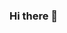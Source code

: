 ### Hi there 👋

<!--
**JaredBerty/JaredBerty** is a ✨ _special_ ✨ repository because its `README.md` (this file) appears on your GitHub profile.

Here are some ideas to get you started:

- 🔭 I’m currently working on ... Learning!
- 🌱 I’m currently learning ... Python!
- 👯 I’m looking to collaborate on ... Creating cool calculators to help with engineering courses
- 🤔 I’m looking for help with ... same as collaborations!
- 💬 Ask me about ...
- 📫 How to reach me: ... jaredberty1@gmail.com
- 😄 Pronouns: ...
- ⚡ Fun fact: ...
-->
